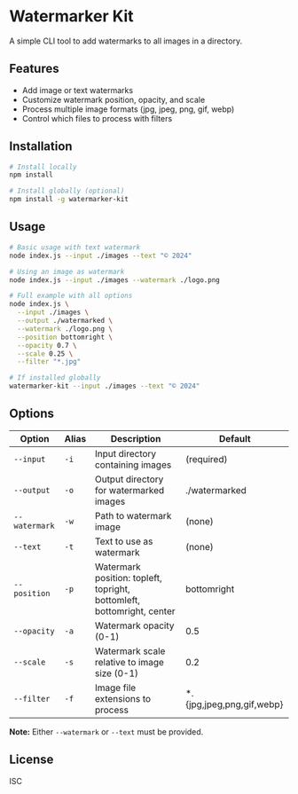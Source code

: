 # Watermarker Kit

A simple CLI tool to add watermarks to all images in a directory.

## Features

- Add image or text watermarks
- Customize watermark position, opacity, and scale
- Process multiple image formats (jpg, jpeg, png, gif, webp)
- Control which files to process with filters

## Installation

```bash
# Install locally
npm install

# Install globally (optional)
npm install -g watermarker-kit
```

## Usage

```bash
# Basic usage with text watermark
node index.js --input ./images --text "© 2024"

# Using an image as watermark
node index.js --input ./images --watermark ./logo.png

# Full example with all options
node index.js \
  --input ./images \
  --output ./watermarked \
  --watermark ./logo.png \
  --position bottomright \
  --opacity 0.7 \
  --scale 0.25 \
  --filter "*.jpg"

# If installed globally
watermarker-kit --input ./images --text "© 2024"
```

## Options

| Option | Alias | Description | Default |
|--------|-------|-------------|---------|
| `--input` | `-i` | Input directory containing images | (required) |
| `--output` | `-o` | Output directory for watermarked images | ./watermarked |
| `--watermark` | `-w` | Path to watermark image | (none) |
| `--text` | `-t` | Text to use as watermark | (none) |
| `--position` | `-p` | Watermark position: topleft, topright, bottomleft, bottomright, center | bottomright |
| `--opacity` | `-a` | Watermark opacity (0-1) | 0.5 |
| `--scale` | `-s` | Watermark scale relative to image size (0-1) | 0.2 |
| `--filter` | `-f` | Image file extensions to process | *.{jpg,jpeg,png,gif,webp} |

**Note:** Either `--watermark` or `--text` must be provided.

## License

ISC 
